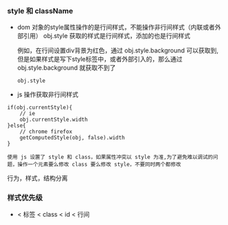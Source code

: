 ### style 和 className

* dom 对象的style属性操作的是行间样式，不能操作非行间样式（内联或者外部引用）
obj.style 获取的样式是行间样式，添加的也是行间样式


	例如，在行间设置div背景为红色，通过 obj.style.background 可以获取到, 
	但是如果样式是写下style标签中，或者外部引入的，那么通过obj.style.background 就获取不到了

	```
	obj.style
	```

* js 操作获取非行间样式
```
if(obj.currentStyle){
	// ie
	obj.currentStyle.width
}else{
	// chrome firefox
	getComputedStyle(obj, false).width
}

```

	使用 js 设置了 style 和 class，如果属性冲突以 style 为准,为了避免难以调试的问题，操作一个元素要么修改 class 要么修改 style，不要同时两个都修改

行为，样式，结构分离

### 样式优先级

* < 标签 < class < id < 行间
